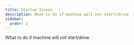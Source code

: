 ```yaml
---
title: Startup Issues
description: What to do if machine will not start/drive
sidebar:
  order: 2
---
```


What to do if machine will not start/drive

